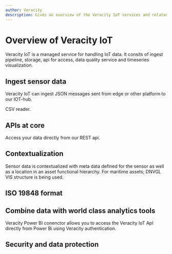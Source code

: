 ```yaml
---
author: Veracity
description: Gives an overview of the Veracity IoT services and related components.
---
```


# Overview of  Veracity IoT
Veracity IoT is a managed service for handling IoT data. It consits of ingest pipeline, storage, api for access, data quality service and timeseries visualization.

## Ingest sensor data
Veracity IoT can ingest JSON messages sent from edge or other platform to our IOT-hub.

CSV reader.


## APIs at core

Access your data directly from our REST api.

## Contextualization
Sensor data is contextualized with meta data defined for the sensor as well as a location in an asset functional hierarchy. For maritime assets; DNVGL VIS structure is being used.

## ISO 19848 format

## Combine data with world class analytics tools
Veracity Power BI conenctor allows you to access the Veracity IoT ApI directly from Power Bi using Veracity authentication.



## Security and data protection

